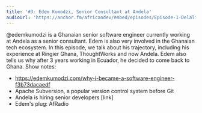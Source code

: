 ```yaml
---
title: '#3: Edem Kumodzi, Senior Consultant at Andela'
audioUrl: 'https://anchor.fm/africandev/embed/episodes/Episode-1-Delali-Vorgbe--Software-engineer-at-ALU-e30vll'
---
```


@edemkumodzi is a Ghanaian senior software engineer currently working at Andela as a senior consultant. Edem is also very involved in the Ghanaian tech ecosystem.
In this episode, we talk about his trajectory, including his experience at Ringier Ghana, ThoughtWorks and now Andela. Edem also tells us why after 3 years working in Ecuador, he decided to come back to Ghana.
Show notes:

- https://edemkumodzi.com/why-i-became-a-software-engineer-f3b73dacaedf
- Apache Subversion, a popular version control system before Git
- Andela is hiring senior developers [link]
- Edem's plug: AfRadio

